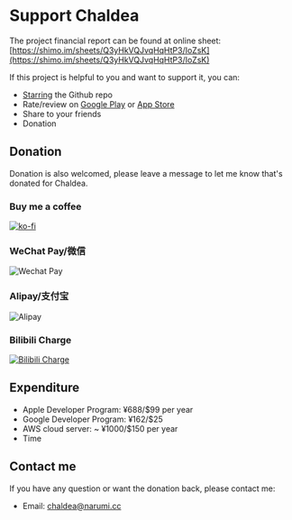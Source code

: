 # Support Chaldea

The project financial report can be found at online sheet:
[https://shimo.im/sheets/Q3yHkVQJvqHqHtP3/IoZsK](https://shimo.im/sheets/Q3yHkVQJvqHqHtP3/IoZsK)

If this project is helpful to you and want to support it, you can:
- [Starring](https://github.com/chaldea-center/chaldea/stargazers) the Github repo
- Rate/review on [Google Play](https://play.google.com/store/apps/details?id=cc.narumi.chaldea) or [App Store](https://apps.apple.com/us/app/chaldea/id1548713491?itsct=apps_box&itscg=30200)
- Share to your friends
- Donation

## Donation
Donation is also welcomed, please leave a message to let me know that's donated for Chaldea.


### Buy me a coffee
[![ko-fi](resource://res/img/md/kofi2.webp)](https://ko-fi.com/G2G152BDO)

### WeChat Pay/微信
![Wechat Pay](resource://res/img/md/wechat_pay.webp)

### Alipay/支付宝
![Alipay](resource://res/img/md/alipay.webp)

### Bilibili Charge
[![Bilibili Charge](resource://res/img/md/bilicharge.webp)](https://space.bilibili.com/3785253)


## Expenditure
- Apple Developer Program: ¥688/$99 per year
- Google Developer Program: ¥162/$25
- AWS cloud server: ~ ¥1000/$150 per year
- Time


## Contact me
If you have any question or want the donation back, please contact me:

- Email: [chaldea@narumi.cc](mailto:chaldea@narumi.cc)
